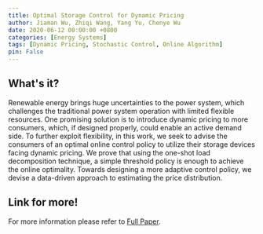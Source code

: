 ```yaml
---
title: Optimal Storage Control for Dynamic Pricing
author: Jiaman Wu, Zhiqi Wang, Yang Yu, Chenye Wu
date: 2020-06-12 00:00:00 +0800
categories: [Energy Systems]
tags: [Dynamic Pricing, Stochastic Control, Online Algorithm]
pin: False
---
```


## What's it?

Renewable energy brings huge uncertainties to the power system, which challenges the traditional power system operation with limited flexible resources. One promising solution is to introduce dynamic pricing to more consumers, which, if designed properly, could enable an active demand side. To further exploit flexibility, in this work, we seek to advise the consumers of an optimal online control policy to utilize their storage devices facing dynamic pricing. We prove that using the one-shot load decomposition technique, a simple threshold policy is enough to achieve the online optimality. Towards designing a more adaptive control policy, we devise a data-driven approach to estimating the price distribution.

## Link for more!
For more information please refer to [Full Paper](https://dl.acm.org/doi/abs/10.1145/3396851.3403507).
